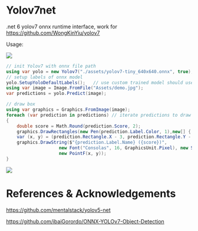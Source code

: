 # Yolov7net

.net 6 yolov7 onnx runtime interface, work for https://github.com/WongKinYiu/yolov7

Usage:

![](https://github.com/iwaitu/Yolov7net/raw/master/Yolov7net.test/Assets/demo.jpg)


```csharp
// init Yolov7 with onnx file path
using var yolo = new Yolov7("./assets/yolov7-tiny_640x640.onnx", true);
// setup labels of onnx model 
yolo.SetupYoloDefaultLabels();   // use custom trained model should use your labels like: yolo.SetupLabels(string[] labels)
using var image = Image.FromFile("Assets/demo.jpg");
var predictions = yolo.Predict(image);

// draw box
using var graphics = Graphics.FromImage(image);
foreach (var prediction in predictions) // iterate predictions to draw results
{
    double score = Math.Round(prediction.Score, 2);
    graphics.DrawRectangles(new Pen(prediction.Label.Color, 1),new[] { prediction.Rectangle });
    var (x, y) = (prediction.Rectangle.X - 3, prediction.Rectangle.Y - 23);
    graphics.DrawString($"{prediction.Label.Name} ({score})",
                    new Font("Consolas", 16, GraphicsUnit.Pixel), new SolidBrush(prediction.Label.Color),
                    new PointF(x, y));
}

```
![](https://github.com/iwaitu/Yolov7net/raw/master/result.jpg)
# References & Acknowledgements

https://github.com/mentalstack/yolov5-net

https://github.com/ibaiGorordo/ONNX-YOLOv7-Object-Detection
